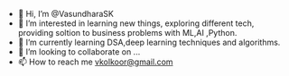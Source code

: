 - 👋 Hi, I’m @VasundharaSK
- 👀 I’m interested in learning new things, exploring different tech, providing soltion to business problems with ML,AI ,Python.
- 🌱 I’m currently learning DSA,deep learning techniques and algorithms.
- 💞️ I’m looking to collaborate on ...
- 📫 How to reach me vkolkoor@gmail.com

<!---
VasundharaSK/VasundharaSK is a ✨ special ✨ repository because its `README.md` (this file) appears on your GitHub profile.
You can click the Preview link to take a look at your changes.
--->

